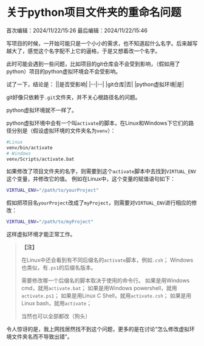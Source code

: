 # 关于python项目文件夹的重命名问题

首次编辑：2024/11/22/15:26
最后编辑：2024/11/22/15:46

写项目的时候，一开始可能只是一个小小的需求，也不知道起什么名字。后来越写越大了，感觉这个名字配不上它的逼格，于是又想着改一个名字。

此时可能会遇到一些问题，比如项目的git仓库会不会受到影响，（假如用了python）项目的python虚拟环境会不会受影响。

试了一下，结论是：
||是否受影响|
|--|--|
|git仓库|否|
|python虚拟环境|是|

git好像只依赖于`.git`文件夹，并不关心根路径名的问题。

python虚拟环境就不一样了。

python虚拟环境中会有一个叫`activate`的脚本，在Linux和Windows下它们的路径分别是（假设虚拟环境的文件夹名为`venv`）：
```bash
#Linux
venv/bin/activate
# Windows
venv/Scripts/activate.bat
```
如果修改了项目文件夹的名字，则需要到这个`activate`脚本中去找到`VIRTUAL_ENV`这个变量，并修改它的值。
例如在Linux中，这个变量的赋值语句如下：
```bash
VIRTUAL_ENV="/path/to/yourProject"
```
假如把项目名`yourProject`改成了`myProject`，则需要对`VIRTUAL_ENV`进行相应的修改：
```bash
VIRTUAL_ENV="/path/to/myProject"
```
这样虚拟环境才能正常工作。

> **【注】**
> 
> 在Linux中还会看到有不同后缀名的`activate`脚本，例如`.csh`；
> Windows也类似，有`.ps1`的后缀名版本。
> 
> 需要修改哪一个后缀名的脚本取决于使用的命令行。
> 如果是用Windows cmd，就用`activate.bat`；
> 如果是用Windows powershell，就用`activate.ps1`；
> 如果是用Linux C Shell，就用`activate.csh`；
> 如果是用Linux bash，就用`activate`；
>
> 当然也可以全部都改（狗头）

令人惊讶的是，我上网找居然找不到这个问题，更多的是在讨论“怎么修改虚拟环境文件夹名而不导致出错”。